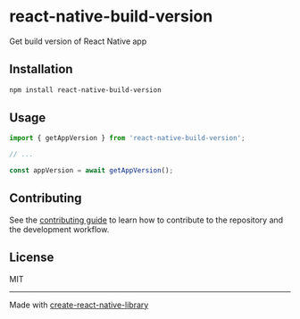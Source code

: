 # react-native-build-version

Get build version of React Native app

## Installation

```sh
npm install react-native-build-version
```

## Usage

```js
import { getAppVersion } from 'react-native-build-version';

// ...

const appVersion = await getAppVersion();
```

## Contributing

See the [contributing guide](CONTRIBUTING.md) to learn how to contribute to the repository and the development workflow.

## License

MIT

---

Made with [create-react-native-library](https://github.com/callstack/react-native-builder-bob)
